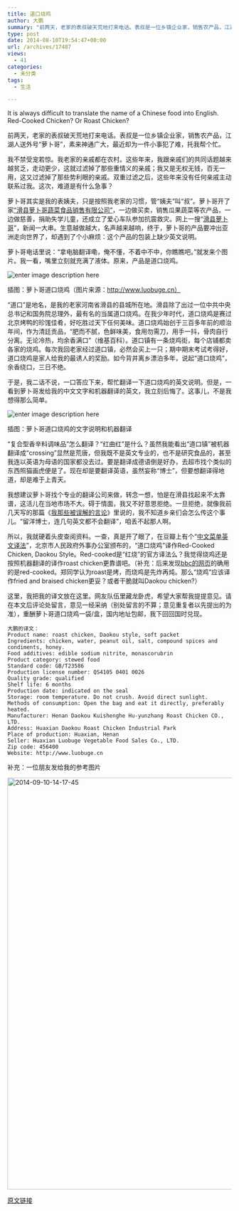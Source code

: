 ```yaml
---
title: 道口烧鸡
author: 大鹏
summary: "前两天，老家的表叔破天荒地打来电话。表叔是一位乡镇企业家，销售农产品，江湖人送外号“萝卜哥”，素来神通广大，最近却为一件小事犯了难，托我帮个忙。"
type: post
date: 2014-08-10T19:54:47+00:00
url: /archives/17487
views:
  - 41
categories:
  - 未分类
tags:
  - 生活

---
```


It is always difficult to translate the name of a Chinese food into English. Red-Cooked Chicken? Or Roast Chicken?

前两天，老家的表叔破天荒地打来电话。表叔是一位乡镇企业家，销售农产品，江湖人送外号“萝卜哥”，素来神通广大，最近却为一件小事犯了难，托我帮个忙。

我不禁受宠若惊。我老家的亲戚都在农村。这些年来，我跟亲戚们的共同话题越来越贫乏，走动更少，这就过滤掉了那些重情义的亲戚；我又是无权无钱，百无一用，这又过滤掉了那些势利眼的亲戚。双重过滤之后，这些年来没有任何亲戚主动联系过我。这次，难道是有什么急事？

萝卜哥其实是我的表姨夫，只是按照我老家的习惯，管“姨夫”叫“叔”。萝卜哥开了家[“滑县萝卜哥蔬菜食品销售有限公司”][1]，一边做买卖，销售瓜果蔬菜等农产品，一边做慈善，捐助失学儿童，还成立了爱心车队参加抗震救灾。网上一搜“[滑县萝卜哥][2]”，新闻一大串。生意越做越大，名声越来越响，终于，萝卜哥的产品要冲出亚洲走向世界了，却遇到了个小麻烦：这个产品的包装上缺少英文说明。

萝卜哥电话里说：“拿电脑翻译嘞，俺不懂，不着中不中，你瞧瞧吧。”就发来个图片。我一看，嘴里立刻就充满了液体。原来，产品是道口烧鸡。

![enter image description here][3]

插图：萝卜哥道口烧鸡（图片来源：http://www.luobuge.cn）

“道口”是地名，是我的老家河南省滑县的县城所在地。滑县除了出过一位中共中央总书记和国务院总理外，最有名的当属道口烧鸡。在我少年时代，道口烧鸡是赛过北京烤鸭的珍馐佳肴，好吃胜过天下任何美味。道口烧鸡始创于三百多年前的顺治年间，作为清廷贡品，“肥而不腻，色鲜味美，食用勿需刀，用手一抖，骨肉自行分离。无论冷热，均余香满口”（维基百科）。道口镇有一条烧鸡街，每个店铺都卖各家的烧鸡。每次我回老家经过道口镇，必然会买上一只；期中期末考试考得好，道口烧鸡是家人给我的最诱人的奖励。如今背井离乡漂泊多年，说起“道口烧鸡”，余香绕口，三日不绝。

于是，我二话不说，一口答应下来，帮忙翻译一下道口烧鸡的英文说明。但是，一看到萝卜哥发给我的中文文字和机器翻译的英文，我立刻后悔了。这事儿，不是我想得那么简单。

![enter image description here][4]

插图：萝卜哥道口烧鸡的文字说明和机器翻译

“复合型香辛料调味品”怎么翻译？“红曲红”是什么？虽然我能看出“道口镇”被机器翻译成“crossing”显然是荒唐，但我既不是英文专业的，也不是研究食品的，甚至我连以英语为母语的国家都没去过。要是翻译成德语倒是好办，去超市找个类似的东西照猫画虎便是了。现在却是要翻译英语，虽然妄称“博士”，但要想翻译得地道，却是难于上青天。

我想建议萝卜哥找个专业的翻译公司来做，转念一想，怕是在滑县找起来不太靠谱，这活儿在当地市场不大。碍于情面，我又不好意思拒绝。一旦拒绝，就像我前几天写的那篇《[我那些被误解的言论][5]》里说的，我不知道乡亲们会怎么传这个事儿。“留洋博士，连几句英文都不会翻译”，咱丢不起那人啊。

所以，我就硬着头皮查阅资料。一查，真是开了眼了，在豆瓣上有个“[中文菜单英文译法][6]”，北京市人民政府外事办公室颁布的，“道口烧鸡”译作Red-Cooked Chicken, Daokou Style。Red-cooked是“红烧”的官方译法么？我觉得烧鸡还是按照机器翻译的译作roast chicken更靠谱吧。（补充：后来发现[bbc的网页][7]的确用的是red-cooked。郑同学认为roast是烤，而烧鸡是先炸再炖。那么“烧鸡”应该译作fried and braised chicken更妥？或者干脆就叫Daokou chicken?）

这里，我把我的译文放在这里。网友队伍里藏龙卧虎，希望大家帮我提提意见。请在本文后评论处留言，意见一经采纳（别处留言的不算；意见重复者以先提出的为准），重酬萝卜哥道口烧鸡一袋/盒，国内地址包邮，我下回回国时兑现。

    大鹏的译文：
    Product name: roast chicken, Daokou style, soft packet
    Ingredients: chicken, water, peanut oil, salt, compound spices and condiments, honey.
    Food additives: edible sodium nitrite, monascorubrin
    Product category: stewed food
    Standard code: GB/T23586
    Production license number: QS4105 0401 0026
    Quality grade: qualified
    Shelf life: 6 months
    Production date: indicated on the seal
    Storage: room temperature. Do not crush. Avoid direct sunlight.
    Methods of consumption: Open the bag and eat it directly, preferably heated.
    Manufacturer: Henan Daokou Kuishenghe Hu-yunzhang Roast Chicken CO., LTD.
    Address: Huaxian Daokou Roast Chicken Industrial Park
    Place of production: Huaxian, Henan
    Seller: Huaxian Luobuge Vegetable Food Sales Co., LTD.
    Zip code: 456400
    Website: http://www.luobuge.cn
    

补充：一位朋友发给我的参考图片

[<img src="http://pzhao.org/wp-content/uploads/2014/08/2014-09-10-14.17.45-768x1024.jpg" alt="2014-09-10-14-17-45" width="695" height="926" class="alignnone size-large wp-image-18875" srcset="http://pzhao.org/wp-content/uploads/2014/08/2014-09-10-14.17.45-768x1024.jpg 768w, http://pzhao.org/wp-content/uploads/2014/08/2014-09-10-14.17.45.jpg 852w" sizes="(max-width: 695px) 100vw, 695px" />][8]

 [1]: http://www.luobuge.cn/
 [2]: https://www.google.de/webhp?sourceid=chrome-instant&ion=1&espv=2&ie=UTF-8#q=%E6%BB%91%E5%8E%BF%E8%90%9D%E5%8D%9C%E5%93%A5
 [3]: https://gwkpxq.bn1.livefilestore.com/y2p1wRVWd1olo_hloPRgeCBcN-shIBcTrQvgySezhkzVw8k7gxnc91L5ama504ulWZ4ilDZbgCRRwLsqEJ7utpsMNTnsNr55y59p6OS7d632F4/2017-08-11_daokouchicken.jpg
 [4]: https://gwkpxq.bn1.livefilestore.com/y2p5Lr1qqF2TUHJ5lPwER40SovlIEVocNcGa4H8iwHrxJLkJujuRfRee0q62K53vhPZJPhxo3TEknrruPg1-CA9IAzH5mV9uekkUePgSHHfA70/2014-08-10_DaokouChicken.jpg
 [5]: http://pzhao.org/archives/17285
 [6]: http://www.douban.com/group/topic/4517131/
 [7]: http://www.bbc.co.uk/food/recipes/redcookedporkbelly_90246
 [8]: http://pzhao.org/wp-content/uploads/2014/08/2014-09-10-14.17.45.jpg

[原文链接](http://dapengde.com/archives/17487)

